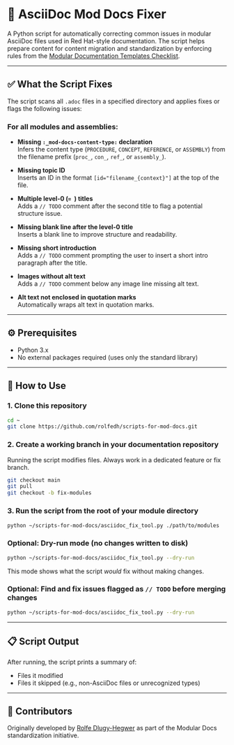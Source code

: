 # 📄 AsciiDoc Mod Docs Fixer

A Python script for automatically correcting common issues in modular AsciiDoc files used in Red Hat-style documentation. The script helps prepare content for content migration and standardization by enforcing rules from the [Modular Documentation Templates Checklist](https://github.com/redhat-documentation/modular-docs/).

---

## ✅ What the Script Fixes

The script scans all `.adoc` files in a specified directory and applies fixes or flags the following issues:

### For all modules and assemblies:

- **Missing `:_mod-docs-content-type:` declaration**  
  Infers the content type (`PROCEDURE`, `CONCEPT`, `REFERENCE`, or `ASSEMBLY`) from the filename prefix (`proc_`, `con_`, `ref_`, or `assembly_`).

- **Missing topic ID**  
  Inserts an ID in the format `[id="filename_{context}"]` at the top of the file.

- **Multiple level-0 (`= `) titles**  
  Adds a `// TODO` comment after the second title to flag a potential structure issue.

- **Missing blank line after the level-0 title**  
  Inserts a blank line to improve structure and readability.

- **Missing short introduction**  
  Adds a `// TODO` comment prompting the user to insert a short intro paragraph after the title.

- **Images without alt text**  
  Adds a `// TODO` comment below any image line missing alt text.

- **Alt text not enclosed in quotation marks**  
  Automatically wraps alt text in quotation marks.

---

## ⚙️ Prerequisites

- Python 3.x  
- No external packages required (uses only the standard library)

---

## 🚀 How to Use

### 1. Clone this repository

```bash
cd ~
git clone https://github.com/rolfedh/scripts-for-mod-docs.git
````

### 2. Create a working branch in your documentation repository

Running the script modifies files. Always work in a dedicated feature or fix branch.

```bash
git checkout main
git pull
git checkout -b fix-modules
```

### 3. Run the script from the root of your module directory

```bash
python ~/scripts-for-mod-docs/asciidoc_fix_tool.py ./path/to/modules
```

### Optional: Dry-run mode (no changes written to disk)

```bash
python ~/scripts-for-mod-docs/asciidoc_fix_tool.py --dry-run
```

This mode shows what the script *would* fix without making changes.

### Optional: Find and fix issues flagged as `// TODO` before merging changes

```bash
python ~/scripts-for-mod-docs/asciidoc_fix_tool.py --dry-run
```
---

## 📋 Script Output

After running, the script prints a summary of:

* Files it modified
* Files it skipped (e.g., non-AsciiDoc files or unrecognized types)

---

## 👥 Contributors

Originally developed by [Rolfe Dlugy-Hegwer](https://github.com/rdlugyhe) as part of the Modular Docs standardization initiative.
